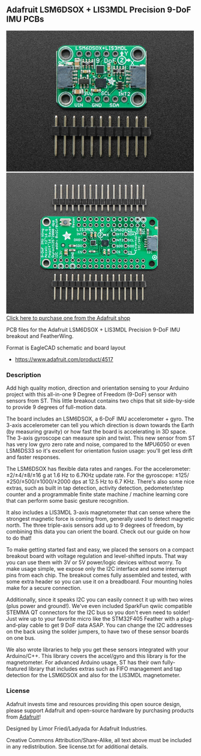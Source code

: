 ## Adafruit LSM6DSOX + LIS3MDL Precision 9-DoF IMU PCBs

<a href="http://www.adafruit.com/products/4517"><img src="assets/4517.jpg?raw=true" width="500px"><br/>
<a href="http://www.adafruit.com/products/4565"><img src="assets/4565.jpg?raw=true" width="500px"><br/>
Click here to purchase one from the Adafruit shop</a>

PCB files for the Adafruit LSM6DSOX + LIS3MDL Precision 9-DoF IMU breakout and FeatherWing.

Format is EagleCAD schematic and board layout
* https://www.adafruit.com/product/4517

### Description

Add high quality motion, direction and orientation sensing to your Arduino project with this all-in-one 9 Degree of Freedom (9-DoF) sensor with sensors from ST. This little breakout contains two chips that sit side-by-side to provide 9 degrees of full-motion data.

The board includes an LSM6DSOX, a 6-DoF IMU accelerometer + gyro. The 3-axis accelerometer can tell you which direction is down towards the Earth (by measuring gravity) or how fast the board is accelerating in 3D space. The 3-axis gyroscope can measure spin and twist. This new sensor from ST has very low gyro zero rate and noise, compared to the MPU6050 or even LSM6DS33 so it's excellent for orientation fusion usage: you'll get less drift and faster responses.

The LSM6DSOX has flexible data rates and ranges. For the accelerometer: ±2/±4/±8/±16 g at 1.6 Hz to 6.7KHz update rate. For the gyroscope: ±125/±250/±500/±1000/±2000 dps at 12.5 Hz to 6.7 KHz. There's also some nice extras, such as built in tap detection, activity detection, pedometer/step counter and a programmable finite state machine / machine learning core that can perform some basic gesture recognition.

It also includes a LIS3MDL 3-axis magnetometer that can sense where the strongest magnetic force is coming from, generally used to detect magnetic north. The three triple-axis sensors add up to 9 degrees of freedom, by combining this data you can orient the board. Check out our guide on how to do that!

To make getting started fast and easy, we placed the sensors on a compact breakout board with voltage regulation and level-shifted inputs. That way you can use them with 3V or 5V power/logic devices without worry. To make usage simple, we expose only the I2C interface and some interrupt pins from each chip. The breakout comes fully assembled and tested, with some extra header so you can use it on a breadboard. Four mounting holes make for a secure connection.

Additionally, since it speaks I2C you can easily connect it up with two wires (plus power and ground!).  We've even included SparkFun qwiic compatible STEMMA QT connectors for the I2C bus so you don't even need to solder! Just wire up to your favorite micro like the STM32F405 Feather with a plug-and-play cable to get 9 DoF data ASAP. You can change the I2C addresses on the back using the solder jumpers, to have two of these sensor boards on one bus.

We also wrote libraries to help you get these sensors integrated with your Arduino/C++. This library covers the accel/gyro and this library is for the magnetometer. For advanced Arduino usage, ST has their own fully-featured library that includes extras such as FIFO management and tap detection for the LSM6DSOX and also for the LIS3MDL magnetometer.

### License

Adafruit invests time and resources providing this open source design, please support Adafruit and open-source hardware by purchasing products from [Adafruit](https://www.adafruit.com)!

Designed by Limor Fried/Ladyada for Adafruit Industries.

Creative Commons Attribution/Share-Alike, all text above must be included in any redistribution.
See license.txt for additional details.
